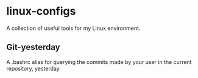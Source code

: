 # linux-configs
A collection of useful tools for my Linux environment.

## Git-yesterday
A .bashrc alias for querying the commits made by your user in the current repository, yesterday. 

